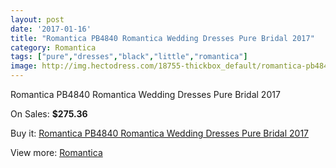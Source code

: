 ```yaml
---
layout: post
date: '2017-01-16'
title: "Romantica PB4840 Romantica Wedding Dresses Pure Bridal 2017"
category: Romantica
tags: ["pure","dresses","black","little","romantica"]
image: http://img.hectodress.com/18755-thickbox_default/romantica-pb4840-romantica-wedding-dresses-pure-bridal-2013.jpg
---
```

Romantica PB4840 Romantica Wedding Dresses Pure Bridal 2017

On Sales: **$275.36**
<a href="https://www.hectodress.com/romantica/8837-romantica-pb4840-romantica-wedding-dresses-pure-bridal-2013.html"><amp-img layout="responsive" width="600" height="600" src="//img.hectodress.com/18755-thickbox_default/romantica-pb4840-romantica-wedding-dresses-pure-bridal-2013.jpg" alt="Romantica PB4840 Romantica Wedding Dresses Pure Bridal 2017 0" /></a>

Buy it: [Romantica PB4840 Romantica Wedding Dresses Pure Bridal 2017](https://www.hectodress.com/romantica/8837-romantica-pb4840-romantica-wedding-dresses-pure-bridal-2013.html "Romantica PB4840 Romantica Wedding Dresses Pure Bridal 2017")

View more: [Romantica](https://www.hectodress.com/148-romantica "Romantica")